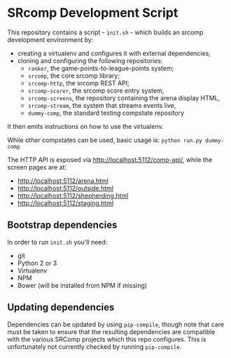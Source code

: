 SRcomp Development Script
=========================

This repository contains a script - `init.sh` - which builds an srcomp
development environment by:

 * creating a virtualenv and configures it with external dependencies,
 * cloning and configuring the following repositories:
   * `ranker`, the game-points-to-league-points system;
   * `srcomp`, the core srcomp library;
   * `srcomp-http`, the srcomp REST API;
   * `srcomp-scorer`, the srcomp score entry system,
   * `srcomp-screens`, the repository containing the arena display HTML,
   * `srcomp-stream`, the system that streams events live,
   * `dummy-comp`, the standard testing compstate repository

It then emits instructions on how to use the virtualenv.

While other compstates can be used, basic usage is: `python run.py dummy-comp`

The HTTP API is exposed via <http://localhost:5112/comp-api/>, while the
screen pages are at:

 * <http://localhost:5112/arena.html>
 * <http://localhost:5112/outside.html>
 * <http://localhost:5112/shepherding.html>
 * <http://localhost:5112/staging.html>


Bootstrap dependencies
----------------------

In order to run `init.sh` you'll need:

 * git
 * Python 2 or 3
 * Virtualenv
 * NPM
 * Bower (will be installed from NPM if missing)


Updating dependencies
---------------------

Dependencies can be updated by using `pip-compile`, though note that care must
be taken to ensure that the resulting dependencies are compatible with the
various SRComp projects which this repo configures. This is unfortunately not
currently checked by running `pip-compile`.
